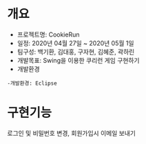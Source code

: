 # 개요
+ 프로젝트명: CookieRun
+ 일정: 2020년 04월 27일 ~ 2020년 05월 1일 
+ 팀구성: 백기환, 김대홍, 구자현, 김혜준, 곽하린
+ 개발목표: Swing을 이용한 쿠리런 게임 구현하기
+ 개발환경
```
-개발환경: Eclipse
```

# 구현기능
로그인 및 비밀번호 변경, 회원가입시 이메일 보내기
